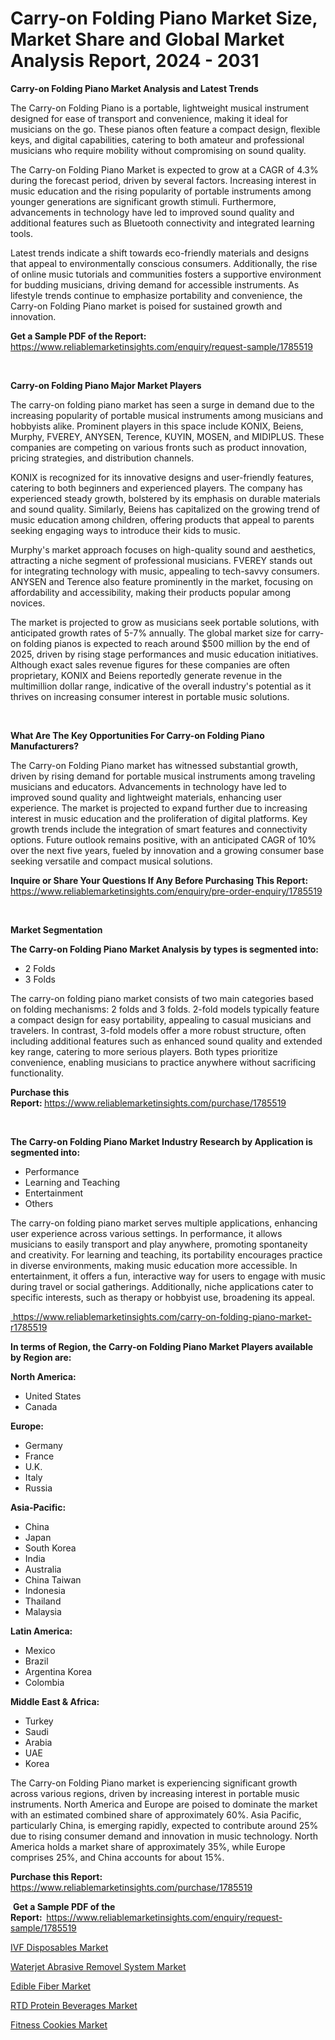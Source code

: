 <p><h1>Carry-on Folding Piano Market Size, Market Share and Global Market Analysis Report, 2024 - 2031</h1></p><p><strong>Carry-on Folding Piano Market Analysis and Latest Trends</strong></p>
<p><p>The Carry-on Folding Piano is a portable, lightweight musical instrument designed for ease of transport and convenience, making it ideal for musicians on the go. These pianos often feature a compact design, flexible keys, and digital capabilities, catering to both amateur and professional musicians who require mobility without compromising on sound quality.</p><p>The Carry-on Folding Piano Market is expected to grow at a CAGR of 4.3% during the forecast period, driven by several factors. Increasing interest in music education and the rising popularity of portable instruments among younger generations are significant growth stimuli. Furthermore, advancements in technology have led to improved sound quality and additional features such as Bluetooth connectivity and integrated learning tools. </p><p>Latest trends indicate a shift towards eco-friendly materials and designs that appeal to environmentally conscious consumers. Additionally, the rise of online music tutorials and communities fosters a supportive environment for budding musicians, driving demand for accessible instruments. As lifestyle trends continue to emphasize portability and convenience, the Carry-on Folding Piano market is poised for sustained growth and innovation.</p></p>
<p><strong>Get a Sample PDF of the Report:&nbsp;</strong> <a href="https://www.reliablemarketinsights.com/enquiry/request-sample/1785519?utm_campaign=1400&utm_medium=2&utm_source=Github&utm_content=ia&utm_term=08102024&utm_id=carry-on-folding-piano">https://www.reliablemarketinsights.com/enquiry/request-sample/1785519</a></p>
<p>&nbsp;</p>
<p><strong>Carry-on Folding Piano Major Market Players</strong></p>
<p><p>The carry-on folding piano market has seen a surge in demand due to the increasing popularity of portable musical instruments among musicians and hobbyists alike. Prominent players in this space include KONIX, Beiens, Murphy, FVEREY, ANYSEN, Terence, KUYIN, MOSEN, and MIDIPLUS. These companies are competing on various fronts such as product innovation, pricing strategies, and distribution channels.</p><p>KONIX is recognized for its innovative designs and user-friendly features, catering to both beginners and experienced players. The company has experienced steady growth, bolstered by its emphasis on durable materials and sound quality. Similarly, Beiens has capitalized on the growing trend of music education among children, offering products that appeal to parents seeking engaging ways to introduce their kids to music.</p><p>Murphy's market approach focuses on high-quality sound and aesthetics, attracting a niche segment of professional musicians. FVEREY stands out for integrating technology with music, appealing to tech-savvy consumers. ANYSEN and Terence also feature prominently in the market, focusing on affordability and accessibility, making their products popular among novices.</p><p>The market is projected to grow as musicians seek portable solutions, with anticipated growth rates of 5-7% annually. The global market size for carry-on folding pianos is expected to reach around $500 million by the end of 2025, driven by rising stage performances and music education initiatives. Although exact sales revenue figures for these companies are often proprietary, KONIX and Beiens reportedly generate revenue in the multimillion dollar range, indicative of the overall industry's potential as it thrives on increasing consumer interest in portable music solutions.</p></p>
<p>&nbsp;</p>
<p><strong>What Are The Key Opportunities For Carry-on Folding Piano Manufacturers?</strong></p>
<p><p>The Carry-on Folding Piano market has witnessed substantial growth, driven by rising demand for portable musical instruments among traveling musicians and educators. Advancements in technology have led to improved sound quality and lightweight materials, enhancing user experience. The market is projected to expand further due to increasing interest in music education and the proliferation of digital platforms. Key growth trends include the integration of smart features and connectivity options. Future outlook remains positive, with an anticipated CAGR of 10% over the next five years, fueled by innovation and a growing consumer base seeking versatile and compact musical solutions.</p></p>
<p><strong>Inquire or Share Your Questions If Any Before Purchasing This Report:</strong> <a href="https://www.reliablemarketinsights.com/enquiry/pre-order-enquiry/1785519?utm_campaign=1400&utm_medium=2&utm_source=Github&utm_content=ia&utm_term=08102024&utm_id=carry-on-folding-piano">https://www.reliablemarketinsights.com/enquiry/pre-order-enquiry/1785519</a></p>
<p>&nbsp;</p>
<p><strong>Market Segmentation</strong></p>
<p><strong>The Carry-on Folding Piano Market Analysis by types is segmented into:</strong></p>
<p><ul><li>2 Folds</li><li>3 Folds</li></ul></p>
<p><p>The carry-on folding piano market consists of two main categories based on folding mechanisms: 2 folds and 3 folds. 2-fold models typically feature a compact design for easy portability, appealing to casual musicians and travelers. In contrast, 3-fold models offer a more robust structure, often including additional features such as enhanced sound quality and extended key range, catering to more serious players. Both types prioritize convenience, enabling musicians to practice anywhere without sacrificing functionality.</p></p>
<p><strong>Purchase this Report:&nbsp;</strong><a href="https://www.reliablemarketinsights.com/purchase/1785519?utm_campaign=1400&utm_medium=2&utm_source=Github&utm_content=ia&utm_term=08102024&utm_id=carry-on-folding-piano">https://www.reliablemarketinsights.com/purchase/1785519</a></p>
<p>&nbsp;</p>
<p><strong>The Carry-on Folding Piano Market Industry Research by Application is segmented into:</strong></p>
<p><ul><li>Performance</li><li>Learning and Teaching</li><li>Entertainment</li><li>Others</li></ul></p>
<p><p>The carry-on folding piano market serves multiple applications, enhancing user experience across various settings. In performance, it allows musicians to easily transport and play anywhere, promoting spontaneity and creativity. For learning and teaching, its portability encourages practice in diverse environments, making music education more accessible. In entertainment, it offers a fun, interactive way for users to engage with music during travel or social gatherings. Additionally, niche applications cater to specific interests, such as therapy or hobbyist use, broadening its appeal.</p></p>
<p><a href="https://www.reliablemarketinsights.com/carry-on-folding-piano-market-r1785519?utm_campaign=1400&utm_medium=2&utm_source=Github&utm_content=ia&utm_term=08102024&utm_id=carry-on-folding-piano">&nbsp;https://www.reliablemarketinsights.com/carry-on-folding-piano-market-r1785519</a></p>
<p><strong>In terms of Region, the Carry-on Folding Piano Market Players available by Region are:</strong></p>
<p>
    <p> <strong> North America: </strong>
        <ul>
            <li>United States</li>
            <li>Canada</li>
        </ul>
        </p> 
    <p> <strong> Europe: </strong>
        <ul>
            <li>Germany</li>
            <li>France</li>
            <li>U.K.</li>
            <li>Italy</li>
            <li>Russia</li>
        </ul>
        </p> 
    <p> <strong> Asia-Pacific: </strong>
        <ul>
            <li>China</li>
            <li>Japan</li>
            <li>South Korea</li>
            <li>India</li>
            <li>Australia</li>
            <li>China Taiwan</li>
            <li>Indonesia</li>
            <li>Thailand</li>
            <li>Malaysia</li>
        </ul>
        </p> 
    <p> <strong> Latin America: </strong>
        <ul>
            <li>Mexico</li>
            <li>Brazil</li>
            <li>Argentina Korea</li>
            <li>Colombia</li>
        </ul>
        </p> 
    <p> <strong> Middle East & Africa: </strong>
        <ul>
            <li>Turkey</li>
            <li>Saudi</li>
            <li>Arabia</li>
            <li>UAE</li>
            <li>Korea</li>
        </ul>
    </p>
    </p>
<p><p>The Carry-on Folding Piano market is experiencing significant growth across various regions, driven by increasing interest in portable music instruments. North America and Europe are poised to dominate the market with an estimated combined share of approximately 60%. Asia Pacific, particularly China, is emerging rapidly, expected to contribute around 25% due to rising consumer demand and innovation in music technology. North America holds a market share of approximately 35%, while Europe comprises 25%, and China accounts for about 15%.</p></p>
<p><strong>Purchase this Report: </strong><a href="https://www.reliablemarketinsights.com/purchase/1785519?utm_campaign=1400&utm_medium=2&utm_source=Github&utm_content=ia&utm_term=08102024&utm_id=carry-on-folding-piano">https://www.reliablemarketinsights.com/purchase/1785519</a></p>
<p>&nbsp;<strong>Get a Sample PDF of the Report:&nbsp;&nbsp;</strong><a href="https://www.reliablemarketinsights.com/enquiry/request-sample/1785519?utm_campaign=1400&utm_medium=2&utm_source=Github&utm_content=ia&utm_term=08102024&utm_id=carry-on-folding-piano">https://www.reliablemarketinsights.com/enquiry/request-sample/1785519</a></p>
<p><strong></strong></p>
<p><p><a href="https://www.linkedin.com/pulse/ivf-disposables-market-growth-outlook-from-2024-2031-ybssc?utm_campaign=1400&utm_medium=2&utm_source=Github&utm_content=ia&utm_term=08102024&utm_id=carry-on-folding-piano">IVF Disposables Market</a></p><p><a href="https://github.com/joannesouthgate/Market-Research-Report-List-5/blob/main/waterjet-abrasive-removel-system-market.md?utm_campaign=1400&utm_medium=2&utm_source=Github&utm_content=ia&utm_term=08102024&utm_id=carry-on-folding-piano">Waterjet Abrasive Removel System Market</a></p><p><a href="https://issuu.com/reportprime-2/docs/edible-fiber-market-size-2030.pptx_a119702682225e?utm_campaign=1400&utm_medium=2&utm_source=Github&utm_content=ia&utm_term=08102024&utm_id=carry-on-folding-piano">Edible Fiber Market</a></p><p><a href="https://www.linkedin.com/pulse/rtd-protein-beverages-sector-surge-92-growth-roadmap-2031-sndnf?utm_campaign=1400&utm_medium=2&utm_source=Github&utm_content=ia&utm_term=08102024&utm_id=carry-on-folding-piano">RTD Protein Beverages Market</a></p><p><a href="https://issuu.com/reportprime-2/docs/fitness-cookies-market-size-2030.pp_d3802a283875a0?utm_campaign=1400&utm_medium=2&utm_source=Github&utm_content=ia&utm_term=08102024&utm_id=carry-on-folding-piano">Fitness Cookies Market</a></p></p>